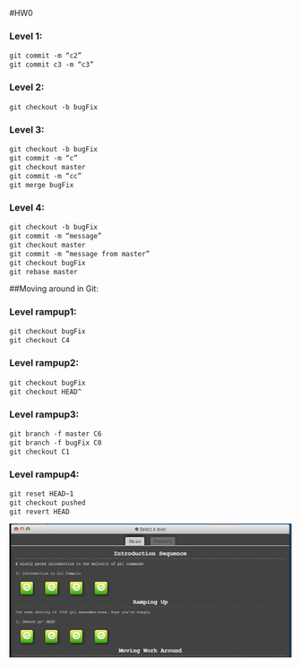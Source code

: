 #HW0

### Level 1:
```
git commit -m “c2”
git commit c3 -m “c3”
```
### Level 2:
```
git checkout -b bugFix
```

### Level 3:
```
git checkout -b bugFix
git commit -m “c”
git checkout master
git commit -m “cc”
git merge bugFix
```

### Level 4:
```
git checkout -b bugFix
git commit -m “message”
git checkout master
git commit -m “message from master”
git checkout bugFix
git rebase master
```

##Moving around in Git:
### Level rampup1:
```
git checkout bugFix
git checkout C4
```

### Level rampup2:
```
git checkout bugFix
git checkout HEAD^
```

### Level rampup3:
```
git branch -f master C6
git branch -f bugFix C0
git checkout C1
```

### Level rampup4:
```
git reset HEAD~1
git checkout pushed
git revert HEAD
```

![image](https://github.com/shivajividhale/HW/blob/master/HW0/Git_summup.PNG)